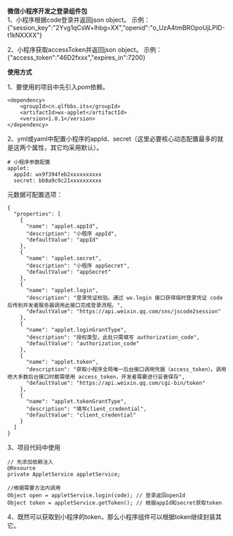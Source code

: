  **微信小程序开发之登录组件包** <br/>
1、小程序根据code登录并返回json object。
示例：{"session_key":"2Yvg1qCsW+lhbg=XX","openid":"o_UzA4tmBROpoUjLPID-t1kNXXXX"}

2、小程序获取accessToken并返回json object。
示例：{"access_token":"46D2fxxx","expires_in":7200}
 
**使用方式**

1、要使用的项目中先引入pom依赖。
```
<dependency>
    <groupId>cn.qlfbbs.its</groupId>
    <artifactId>wx-applet</artifactId>
    <version>1.0.1</version>
</dependency>
```

2、yml或yaml中配置小程序的appId、secret（这里必要核心动态配置最多的就是这两个属性，其它均采用默认）。
```
# 小程序参数配置
applet:
  appId: wx9f394feb2xxxxxxxxxx
  secret: bb8a9c9c21xxxxxxxxxx
```
元数据可配置选项：

```
{
  "properties": [
    {
      "name": "applet.appId",
      "description": "小程序 appId",
      "defaultValue": "appId"
    },
    {
      "name": "applet.secret",
      "description": "小程序 appSecret",
      "defaultValue": "appSecret"
    },
    {
      "name": "applet.login",
      "description": "登录凭证校验。通过 wx.login 接口获得临时登录凭证 code 后传到开发者服务器调用此接口完成登录流程。",
      "defaultValue": "https://api.weixin.qq.com/sns/jscode2session"
    },
    {
      "name": "applet.loginGrantType",
      "description": "授权类型，此处只需填写 authorization_code",
      "defaultValue": "authorization_code"
    },
    {
      "name": "applet.token",
      "description": "获取小程序全局唯一后台接口调用凭据（access_token）。调用绝大多数后台接口时都需使用 access_token，开发者需要进行妥善保存",
      "defaultValue": "https://api.weixin.qq.com/cgi-bin/token"
    },
    {
      "name": "applet.tokenGrantType",
      "description": "填写client_credential",
      "defaultValue": "client_credential"
    }
  ]
}
```

3、项目代码中使用
```
// 先添加依赖注入
@Resource
private AppletService appletService;

//根据需要方法内调用
Object open = appletService.login(code); // 登录返回openId
Object token = appletService.getToken(); // 根据appId和secret获取token
```

4、既然可以获取到小程序的token，那么小程序组件可以根据token继续封装其它。
